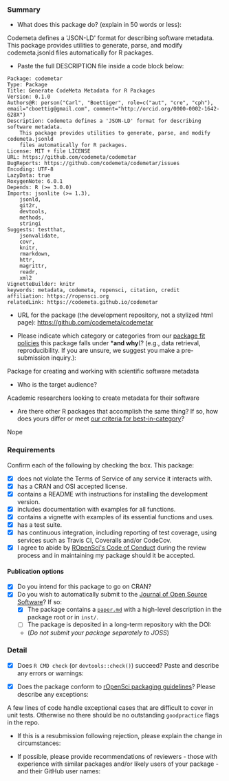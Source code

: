 ### Summary

-   What does this package do? (explain in 50 words or less):

Codemeta defines a 'JSON-LD' format for describing software metadata.
    This package provides utilities to generate, parse, and modify codemeta.jsonld
    files automatically for R packages.

-   Paste the full DESCRIPTION file inside a code block below:

```
Package: codemetar
Type: Package
Title: Generate CodeMeta Metadata for R Packages
Version: 0.1.0
Authors@R: person("Carl", "Boettiger", role=c("aut", "cre", "cph"), email="cboettig@gmail.com", comment="http://orcid.org/0000-0002-1642-628X")
Description: Codemeta defines a 'JSON-LD' format for describing software metadata.
    This package provides utilities to generate, parse, and modify codemeta.jsonld
    files automatically for R packages.
License: MIT + file LICENSE
URL: https://github.com/codemeta/codemetar
BugReports: https://github.com/codemeta/codemetar/issues
Encoding: UTF-8
LazyData: true
RoxygenNote: 6.0.1
Depends: R (>= 3.0.0)
Imports: jsonlite (>= 1.3),
    jsonld,
    git2r,
    devtools,
    methods,
    stringi
Suggests: testthat,
    jsonvalidate,
    covr,
    knitr,
    rmarkdown,
    httr,
    magrittr,
    readr,
    xml2
VignetteBuilder: knitr
keywords: metadata, codemeta, ropensci, citation, credit
affiliation: https://ropensci.org
relatedLink: https://codemeta.github.io/codemetar

```

-   URL for the package (the development repository, not a stylized html page): https://github.com/codemeta/codemetar

- Please indicate which category or categories from our [package fit policies](https://github.com/ropensci/onboarding/blob/master/policies.md#package-fit) this package falls under ***and why**(? (e.g., data retrieval, reproducibility. If you are unsure, we suggest you make a pre-submission inquiry.):

Package for creating and working with scientific software metadata


-   Who is the target audience?

Academic researchers looking to create metadata for their software

-   Are there other R packages that accomplish the same thing? If so, how does
yours differ or meet [our criteria for best-in-category](https://github.com/ropensci/onboarding/blob/master/policies.md#overlap)?

Nope

### Requirements

Confirm each of the following by checking the box.  This package:

- [x] does not violate the Terms of Service of any service it interacts with.
- [x] has a CRAN and OSI accepted license.
- [x] contains a README with instructions for installing the development version.
- [x] includes documentation with examples for all functions.
- [x] contains a vignette with examples of its essential functions and uses.
- [x] has a test suite.
- [x] has continuous integration, including reporting of test coverage, using services such as Travis CI, Coveralls and/or CodeCov.
- [x] I agree to abide by [ROpenSci's Code of Conduct](https://github.com/ropensci/onboarding/blob/master/policies.md#code-of-conduct) during the review process and in maintaining my package should it be accepted.

#### Publication options

- [x] Do you intend for this package to go on CRAN?
- [x] Do you wish to automatically submit to the [Journal of Open Source Software](http://joss.theoj.org/)? If so:
    - [x] The package contains a [`paper.md`](http://joss.theoj.org/about#paper_structure) with a high-level description in the package root or in `inst/`.
    - [ ] The package is deposited in a long-term repository with the DOI:
    - (*Do not submit your package separately to JOSS*)

### Detail

- [x] Does `R CMD check` (or `devtools::check()`) succeed?  Paste and describe any errors or warnings:

- [x] Does the package conform to [rOpenSci packaging guidelines](https://github.com/ropensci/onboarding/blob/master/packaging_guide.md)? Please describe any exceptions:

A few lines of code handle exceptional cases that are difficult to cover in unit tests.  Otherwise no there should be no outstanding `goodpractice` flags in the repo.  

- If this is a resubmission following rejection, please explain the change in circumstances:

- If possible, please provide recommendations of reviewers - those with experience with similar packages and/or likely users of your package - and their GitHub user names:

